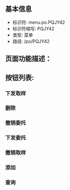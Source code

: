 
## 基本信息

- 标识符: menu.po.PQJY42
- 标识符缩写: PQJY42
- 类型: 菜单
- 路径: /po/PQJY42

## 页面功能描述：





## 按钮列表:


### 下发取样



### 删除



### 撤销委托



### 下发委托



### 撤销取样



### 添加



### 查询


